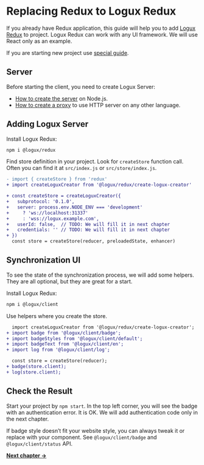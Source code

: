 # Replacing Redux to Logux Redux

If you already have Redux application, this guide will help you to add [Logux Redux] to project. Logux Redux can work with any UI framework. We will use React only as an example.

If you are starting new project use [special guide].

[special guide]: ./3-creating-redux.md
[Logux Redux]: https://github.com/logux/redux


## Server

Before starting the client, you need to create Logux Server:

* [How to create the server] on Node.js.
* [How to create a proxy] to use HTTP server on any other language.

[How to create the server]: ./1-creating-server.md
[How to create a proxy]: ./2-creating-proxy.md


## Adding Logux Server

Install Logux Redux:

```sh
npm i @logux/redux
```

</details>

Find store definition in your project. Look for `createStore` function call. Often you can find it at `src/index.js` or `src/store/index.js`.

```diff
- import { createStore } from 'redux'
+ import createLoguxCreator from '@logux/redux/create-logux-creator'
```

```diff
+ const createStore = createLoguxCreator({
+   subprotocol: '0.1.0',
+   server: process.env.NODE_ENV === 'development'
+     ? 'ws://localhost:31337'
+     : 'wss://logux.example.com',
+   userId: false,  // TODO: We will fill it in next chapter
+   credentials: '' // TODO: We will fill it in next chapter
+ })
  const store = createStore(reducer, preloadedState, enhancer)
```


## Synchronization UI

To see the state of the synchronization process, we will add some helpers. They are all optional, but they are great for a start.

Install Logux Redux:

```sh
npm i @logux/client
```

Use helpers where you create the store.

```diff
  import createLoguxCreator from '@logux/redux/create-logux-creator';
+ import badge from '@logux/client/badge';
+ import badgeStyles from '@logux/client/default';
+ import badgeText from '@logux/client/en';
+ import log from '@logux/client/log';
```

```diff
  const store = createStore(reducer);
+ badge(store.client);
+ log(store.client);
```


## Check the Result

Start your project by `npm start`. In the top left corner, you will see the badge with an authentication error. It is OK. We will add authentication code only in the next chapter.

If badge style doesn’t fit your website style, you can always tweak it or replace with your component. See `@logux/client/badge` and `@logux/client/status` API.

**[Next chapter →](./5-authentication.md)**

